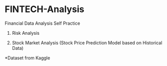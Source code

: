 # FINTECH-Analysis
Financial Data Analysis Self Practice     

1. Risk Analysis
   
3. Stock Market Analysis (Stock Price Prediction Model based on Historical Data)

*Dataset from Kaggle
